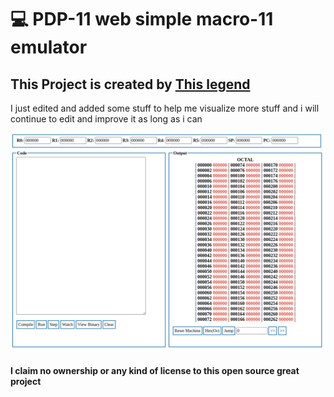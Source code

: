# :computer: PDP-11 web simple macro-11 emulator

## This Project is created by <a href="https://programmer209.wordpress.com/2011/08/14/pdp-11-assembly-language-simulator/" > This legend</a>

<P> I just edited and added some stuff to help me visualize more stuff and i will continue to edit and improve it as long as i can  </p>

<img src="img.png">

#### I claim no ownership or any kind of license to this open source great project
